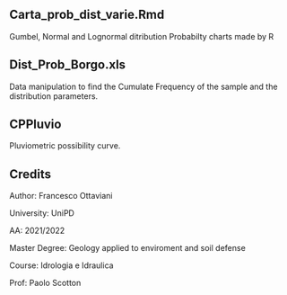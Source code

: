 ## Carta_prob_dist_varie.Rmd
Gumbel, Normal and Lognormal ditribution Probabilty charts made by R

## Dist_Prob_Borgo.xls
Data manipulation to find the Cumulate Frequency of the sample and the distribution parameters. 

## CPPluvio
Pluviometric possibility curve.

## Credits
Author: Francesco Ottaviani

University: UniPD

AA: 2021/2022

Master Degree: Geology applied to enviroment and soil defense

Course: Idrologia e Idraulica

Prof: Paolo Scotton
